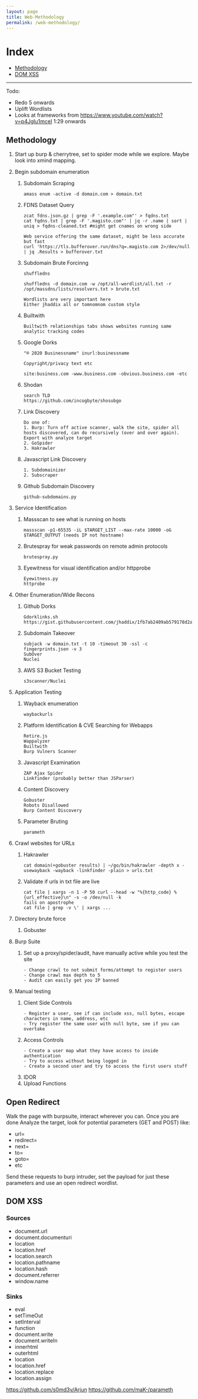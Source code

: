 ```yaml
---
layout: page
title: Web-Methodology
permalink: /web-methodology/
---
```


# Index
* [Methodology](#methodology)
* [DOM XSS](#dom)

---

Todo:
- Redo 5 onwards
- Uplift Wordlists
- Looks at frameworks from https://www.youtube.com/watch?v=p4JgIu1mceI 1:29 onwards

## Methodology

1. Start up burp & cherrytree, set to spider mode while we explore. Maybe look into xmind mapping.
2. Begin subdomain enumeration
    1. Subdomain Scraping
        ```
        amass enum -active -d domain.com > domain.txt
        ```
    2. FDNS Dataset Query
        ```
        zcat fdns.json.gz | grep -F '.example.com"' > fqdns.txt
        cat fqdns.txt | grep -F '.magisto.com"' | jq -r .name | sort | uniq > fqdns-cleaned.txt #might get cnames on wrong side
        
        Web service offering the same dataset, might be less accurate but fast
        curl 'https://tls.bufferover.run/dns?q=.magisto.com 2>/dev/null | jq .Results > bufferover.txt
        ```
    3. Subdomain Brute Forcinng
        ```
        shuffledns
        
        shuffledns -d domain.com -w /opt/all-wordlist/all.txt -r /opt/massdns/lists/resolvers.txt > brute.txt
               
        Wordlists are very important here
        Either jhaddix all or tomnomnom custom style
        ```
    4. Builtwith
       ```
       Builtwith relationships tabs shows websites running same analytic tracking codes
       ```
    5. Google Dorks
       ```
       "® 2020 Businessname" inurl:businessname
       
       Copyright/privacy text etc
       
       site:business.com -www.business.com -obvious.business.com -etc
       ```
    6. Shodan
       ```
       search TLD
       https://github.com/incogbyte/shosubgo
       ```
    7. Link Discovery
       ```
       Do one of:
       1. Burp: Turn off active scanner, walk the site, spider all hosts discovered, can do recursively (over and over again). Export with analyze target
       2. GoSpider
       3. Hakrawler
       ```
    8. Javascript Link Discovery
       ```
       1. Subdomainizer
       2. Subscraper
       ```
    9. Github Subdomain Discovery
       ```
       github-subdomains.py
       ```

3. Service Identification
    1. Massscan to see what is running on hosts
        ```
        massscan -p1-65535 -iL $TARGET_LIST --max-rate 10000 -oG $TARGET_OUTPUT (needs IP not hostname)
        ```
    2. Brutespray for weak passwords on remote admin protocols
        ```
        brutespray.py
        ```
    3. Eyewitness for visual identification and/or httpprobe
        ```
        Eyewitness.py
        httprobe
        ```
 
 4. Other Enumeration/Wide Recons
    1. Github Dorks
        ```
        Gdorklinks.sh https://gist.githubusercontent.com/jhaddix/1fb7ab2409ab579178d2a79959909b33/raw/e9fea4c0f6982546d90d241bc3e19627a7083e5e/Gdorklinks.sh
        ```
    2. Subdomain Takeover
        ```
        subjack -w domain.txt -t 10 -timeout 30 -ssl -c fingerprints.json -v 3
        SubOver
        Nuclei
        ```
    3. AWS S3 Bucket Testing
        ```
        s3scanner/Nuclei
        ```
        
        
 5. Application Testing
    1. Wayback enumeration
        ```
        waybackurls
        ```
    2. Platform Identification & CVE Searching for Webapps
        ```
        Retire.js
        Wappalyzer
        Builtwith
        Burp Vulners Scanner
        ```
    3. Javascript Examination
        ```
        ZAP Ajax Spider
        Linkfinder (probably better than JSParser)
        ```
    4. Content Discovery 
        ```
        Gobuster
        Robots Disallowed
        Burp Content Discovery
        ```
    5. Parameter Bruting
        ```
        parameth
        ```
    
7. Crawl websites for URLs
    1. Hakrawler
        ```
        cat domain(+gobuster results) | ~/go/bin/hakrawler -depth x -usewayback -wayback -linkfinder -plain > urls.txt
        ```
    2. Validate if urls in txt file are live
        ```
        cat file | xargs -n 1 -P 50 curl --head -w "%{http_code} %{url_effective}\n" -s -o /dev/null -k
        fails on apostrophe
        cat file | grep -v \' | xargs ...
        ```
       
8. Directory brute force
    1. Gobuster

9. Burp Suite
    1. Set up a proxy/spider/audit, have manually active while you test the site
        ```
        - Change crawl to not submit forms/attempt to register users
        - Change crawl max depth to 5
        - Audit can easily get you IP banned
        ```
    
10. Manual testing
    1. Client Side Controls
        ```
        - Register a user, see if can include xss, null bytes, escape characters in name, address, etc
        - Try register the same user with null byte, see if you can overtake
        ```
    2. Access Controls
        ```
        - Create a user map what they have access to inside authentication
        - Try to access without being logged in
        - Create a second user and try to access the first users stuff
        ```
    3. IDOR
    4. Upload Functions

## Open Redirect

Walk the page with burpsuite, interact wherever you can. Once you are done Analyze the target, look for potential parameters (GET and POST) like:

* url=
* redirect=
* next=
* to=
* goto=
* etc

Send these requests to burp intruder, set the payload for just these parameters and use an open redirect wordlist.


## DOM XSS

### Sources
* document.url
* document.documenturi
* location
* location.href
* location.search
* location.pathname
* location.hash
* document.referrer
* window.name

### Sinks
* eval
* setTimeOut
* setInterval
* function
* document.write
* document.writeIn
* innerhtml
* outerhtml
* location
* location.href
* location.replace
* location.assign

https://github.com/s0md3v/Arjun
https://github.com/maK-/parameth
